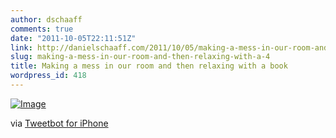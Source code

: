 ```yaml
---
author: dschaaff
comments: true
date: "2011-10-05T22:11:51Z"
link: http://danielschaaff.com/2011/10/05/making-a-mess-in-our-room-and-then-relaxing-with-a-4/
slug: making-a-mess-in-our-room-and-then-relaxing-with-a-4
title: Making a mess in our room and then relaxing with a book
wordpress_id: 418
---
```


[![Image](http://posterous.com/getfile/files.posterous.com/danielschaaff/aaBFkbpjxaxsjwlswwpEmjapxxshlaBhyDFFBEIaClGymypoewtfiEeuDsDj/image.jpg.scaled500.jpg)](http://posterous.com/getfile/files.posterous.com/danielschaaff/aaBFkbpjxaxsjwlswwpEmjapxxshlaBhyDFFBEIaClGymypoewtfiEeuDsDj/image.jpg.scaled1000.jpg)

  

via [Tweetbot for iPhone](http://tapbots.com/tweetbot)
